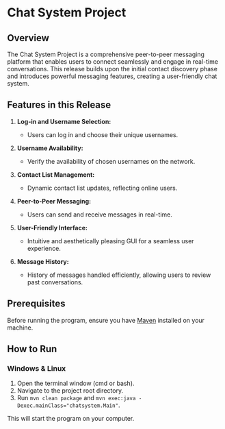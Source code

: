 # Chat System Project

## Overview

The Chat System Project is a comprehensive peer-to-peer messaging platform that enables users to connect seamlessly and engage in real-time conversations. This release builds upon the initial contact discovery phase and introduces powerful messaging features, creating a user-friendly chat system.

## Features in this Release

1. **Log-in and Username Selection:**
   - Users can log in and choose their unique usernames.

2. **Username Availability:**
   - Verify the availability of chosen usernames on the network.

3. **Contact List Management:**
   - Dynamic contact list updates, reflecting online users.

4. **Peer-to-Peer Messaging:**
   - Users can send and receive messages in real-time.

5. **User-Friendly Interface:**
   - Intuitive and aesthetically pleasing GUI for a seamless user experience.

6. **Message History:**
   - History of messages handled efficiently, allowing users to review past conversations.

## Prerequisites

Before running the program, ensure you have [Maven](https://maven.apache.org/) installed on your machine.

## How to Run

### Windows & Linux

1. Open the terminal window (cmd or bash).
2. Navigate to the project root directory.
3. Run `mvn clean package` and `mvn exec:java -Dexec.mainClass="chatsystem.Main"`.

This will start the program on your computer.